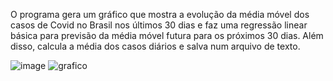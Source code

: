 O programa gera um gráfico que mostra a evolução da média móvel dos casos de Covid no Brasil nos últimos 30 dias e faz uma regressão linear básica para previsão da média móvel futura para os próximos 30 dias. Além disso, calcula a média dos casos diários e salva num arquivo de texto.

![image](https://user-images.githubusercontent.com/25599308/202107557-bb6eb6db-037d-438f-9d13-5b45e375628a.png)
![grafico](https://user-images.githubusercontent.com/25599308/202361511-ea6bd94a-6186-4c2e-a2a2-b0669cb55e13.png)
